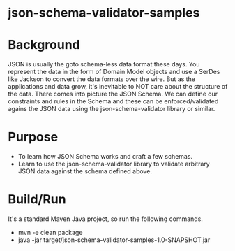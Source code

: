 # json-schema-validator-samples

# Background

JSON is usually the goto schema-less data format these days. You represent 
the data in the form of Domain Model objects and use a SerDes like Jackson to
convert the data formats over the wire. But as the applications and data 
grow, it's inevitable to NOT care about the structure of the data. There comes
into picture the JSON Schema. We can define our constraints and rules in the 
Schema and these can be enforced/validated agains the JSON data using the 
json-schema-validator library or similar.

# Purpose

* To learn how JSON Schema works and craft a few schemas.
* Learn to use the json-schema-validator library to validate arbitrary JSON 
data against the schema defined above.

# Build/Run

It's a standard Maven Java project, so run the following commands.

* mvn -e clean package
* java -jar target/json-schema-validator-samples-1.0-SNAPSHOT.jar
